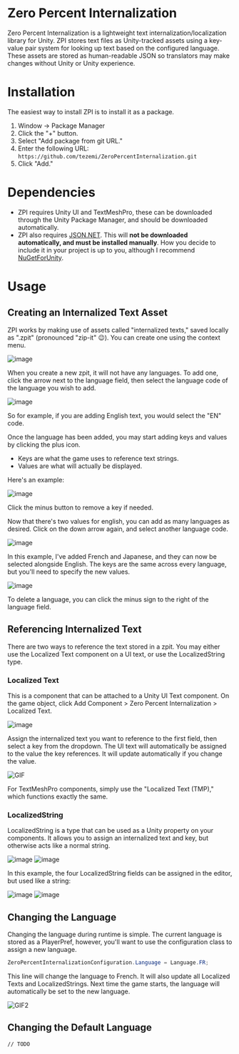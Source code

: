 # Zero Percent Internalization
Zero Percent Internalization is a lightweight text internalization/localization library for Unity. ZPI stores text files as Unity-tracked assets using a key-value pair system for looking up text based on the configured language. These assets are stored as human-readable JSON so translators may make changes without Unity or Unity experience.

# Installation
The easiest way to install ZPI is to install it as a package.
1. Window -> Package Manager
2. Click the "+" button.
3. Select "Add package from git URL."
4. Enter the following URL: `https://github.com/tezemi/ZeroPercentInternalization.git`
5. Click "Add."

# Dependencies
- ZPI requires Unity UI and TextMeshPro, these can be downloaded through the Unity Package Manager, and should be downloaded automatically.
- ZPI also requires [JSON.NET](https://www.newtonsoft.com/json). This will **not be downloaded automatically, and must be installed manually**. How you decide to include it in your project is up to you, although I recommend [NuGetForUnity](https://github.com/GlitchEnzo/NuGetForUnity).

# Usage
## Creating an Internalized Text Asset
ZPI works by making use of assets called "internalized texts," saved locally as ".zpit" (pronounced "zip-it" 😉). You can create one using the context menu.

![image](https://github.com/tezemi/ZeroPercentInternalization/assets/59236027/571f228c-71ec-4112-a701-70eb9bd36e71)

When you create a new zpit, it will not have any languages. To add one, click the arrow next to the language field, then select the language code of the language you wish to add.

![image](https://github.com/tezemi/ZeroPercentInternalization/assets/59236027/29a01710-7e02-4f27-8c07-9de3e458d735)

So for example, if you are adding English text, you would select the "EN" code.

Once the language has been added, you may start adding keys and values by clicking the plus icon.
- Keys are what the game uses to reference text strings.
- Values are what will actually be displayed.

Here's an example:

![image](https://github.com/tezemi/ZeroPercentInternalization/assets/59236027/08f1ef66-3645-466c-80a3-1b9072bfe473)

Click the minus button to remove a key if needed.

Now that there's two values for english, you can add as many languages as desired. Click on the down arrow again, and select another language code.

![image](https://github.com/tezemi/ZeroPercentInternalization/assets/59236027/da78527b-b65f-42a5-a8d3-c7bc275c452a)

In this example, I've added French and Japanese, and they can now be selected alongside English. The keys are the same across every language, but you'll need to specify the new values.

![image](https://github.com/tezemi/ZeroPercentInternalization/assets/59236027/a7ab726d-d1d8-4872-b196-7afcf0bf33a3)

To delete a language, you can click the minus sign to the right of the language field.

## Referencing Internalized Text
There are two ways to reference the text stored in a zpit. You may either use the Localized Text component on a UI text, or use the LocalizedString type.

### Localized Text
This is a component that can be attached to a Unity UI Text component. On the game object, click Add Component > Zero Percent Internalization > Localized Text.

![image](https://github.com/tezemi/ZeroPercentInternalization/assets/59236027/298c2673-6999-4994-8232-561120db478c)

Assign the internalized text you want to reference to the first field, then select a key from the dropdown. The UI text will automatically be assigned to the value the key references. It will update automatically if you change the value.

![GIF](https://github.com/tezemi/ZeroPercentInternalization/assets/59236027/1b53c456-ce13-408f-ba7b-bf503248c89f)

For TextMeshPro components, simply use the "Localized Text (TMP)," which functions exactly the same.

### LocalizedString
LocalizedString is a type that can be used as a Unity property on your components. It allows you to assign an internalized text and key, but otherwise acts like a normal string.

![image](https://github.com/tezemi/ZeroPercentInternalization/assets/59236027/b50bef29-2322-4912-9307-afa8d44fee76)
![image](https://github.com/tezemi/ZeroPercentInternalization/assets/59236027/54cd6018-a6b9-454c-bfe1-12d340f7f3eb)

In this example, the four LocalizedString fields can be assigned in the editor, but used like a string:

![image](https://github.com/tezemi/ZeroPercentInternalization/assets/59236027/2f9c2303-322a-4c32-b8b0-a51c82e26e75)
![image](https://github.com/tezemi/ZeroPercentInternalization/assets/59236027/6e3673f0-3b2a-4153-9105-a1b315febe76)

## Changing the Language
Changing the language during runtime is simple. The current language is stored as a PlayerPref, however, you'll want to use the configuration class to assign a new language.
```CS
ZeroPercentInternalizationConfiguration.Language = Language.FR;
```
This line will change the language to French. It will also update all Localized Texts and LocalizedStrings. Next time the game starts, the language will automatically be set to the new language.

![GIF2](https://github.com/tezemi/ZeroPercentInternalization/assets/59236027/46430e92-74e7-48c1-9b51-61f56ecbc7e8)

## Changing the Default Language
`// TODO`




